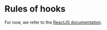 # Rules of hooks

For now, we refer to the [ReactJS documentation](https://reactjs.org/docs/hooks-rules.html).
